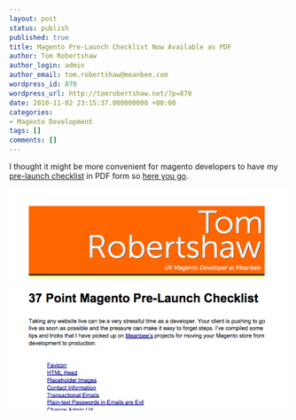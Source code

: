 ```yaml
---
layout: post
status: publish
published: true
title: Magento Pre-Launch Checklist Now Available as PDF
author: Tom Robertshaw
author_login: admin
author_email: tom.robertshaw@meanbee.com
wordpress_id: 870
wordpress_url: http://tomrobertshaw.net/?p=870
date: 2010-11-02 23:15:37.000000000 +00:00
categories:
- Magento Development
tags: []
comments: []
---
```

I thought it might be more convenient for magento developers to have my <a href="37-point-magento-pre-launch-checklist">pre-launch checklist</a> in PDF form so <a href="/img/2010/11/Magento-Pre-Launch-Checklist.pdf">here you go</a>.

<a href="/img/2010/11/Magento-Pre-Launch-Checklist.pdf"><img src="/img/2010/11/Screen-shot-2010-11-02-at-21.42.22.png" alt="Magento Pre-Launch Checklist Download" title="Magento Pre-Launch Checklist Download" /></a>
